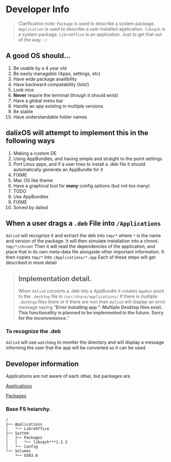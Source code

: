 # Developer Info

> Clarification note: ```Package``` is used to describe a system package. ```Application``` is used
> to describe a user installed application. ```libsqsh``` is a system package. ```LibreOffice```
> is an application. Just to get that out of the way. ```:)```

## A good OS should...
1. Be usable by a 4 year old
2. Be easily managable (Apps, settings, etc)
3. Have wide package availibility
4. Have backward compatability (lots!)
5. Look nice
6. **Never** require the terminal (though it should exist)
7. Have a global menu bar
8. Handle an app existing in multiple versions
9. Be stable
10. Have understandable folder names

## dalixOS will attempt to implement this in the following ways
1. Making a custom DE
2. Using AppBundles, and having simple and straight to the point settings
3. Port Linux apps, and if a user tries to install a .deb file it should automatically generate an AppBundle for it
4. FIXME
5. Mac OS like theme
6. Have a graphical tool for ***many*** config options (but not too many)
7. TODO
8. Use AppBundles
9. FIXME
10. Solved by dalixd


## When a user drags a ```.deb``` File into ```/Applications```

```dalixd``` will recognize it and extract the deb into ```tmp/*``` where ```*``` is the name and
version of the package. It will then simulate installation into a chroot. ```tmp/*/chroot``` Then it
will read the dependencies of the application, and place that in its own meta-data file alongside
other important information. It then copies ```tmp/*``` into ```/Applications/*.app``` Each of these
steps will get described in more detail

> ## **Implementation detail.**
> When ```dalixd``` converts a .deb into a AppBundle it creates ```AppRun``` point to the ```.desktop```
> file in ```/usr/share/applications/``` If there is multiple ```.desktop``` files there or if there
> are non then ```dalixd``` will display an error message saying "**Error installing app *. Multiple
> Desktop files exist. This functionality is planned to be implemented in the future. Sorry for the
> inconvenience.**"

### To recognize the .deb
```dalixd``` will use ```watchdog``` to moniter  the directory and will display a message informing
the user that the app will be converted so it can be used.


## Developer information

Applications are not aware of each other, but packages are.

[Applications](Apps.md)

[Packages](Pkgs.md)

### Base FS heiarchy.

```
/
├── Applications
│	└── LibreOffice
├── System
│	├── Packages
│	│	└── libsqsh***1.2.3
│	└── Config
└── Volumes
	└── USB3.0
```
